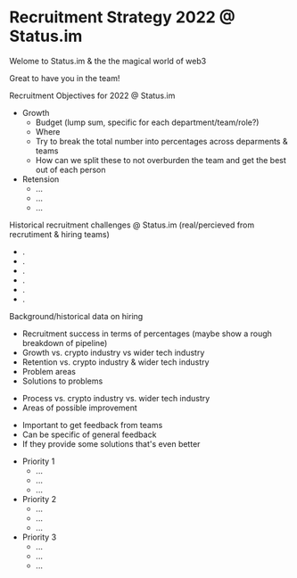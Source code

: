 [//]: <> (Title)

# Recruitment Strategy 2022 @ Status.im

[//]: <> (Intro)

Welome to Status.im & the the magical world of web3

Great to have you in the team! 

[//]: <> (Recruitment objectives for 2022)

Recruitment Objectives for 2022 @ Status.im
- Growth
  - Budget (lump sum, specific for each department/team/role?)
  - Where
  - Try to break the total number into percentages across deparments & teams
  - How can we split these to not overburden the team and get the best out of each person
- Retension
  - ...
  - ...
  - ...

[//]: <> (Recruitment challenges)

Historical recruitment challenges @ Status.im (real/percieved from recrutiment & hiring teams)
- .
- .
- .
- .
- .
- .

[//]: <> (Background/historical data)

Background/historical data on hiring
- Recruitment success in terms of percentages (maybe show a rough breakdown of pipeline)
- Growth vs. crypto industry vs wider tech industry 
- Retention vs. crypto industry & wider tech industry 
- Problem areas
- Solutions to problems

[//]: <> (Current recruitment processes)

- Process vs. crypto industry vs. wider tech industry
- Areas of possible improvement

[//]: <> (Feedback from hiring teams)

- Important to get feedback from teams
- Can be specific of general feedback
- If they provide some solutions that's even better

[//]: <> (Improvements Recruitment @ Status)

- Priority 1
  - ...
  - ...
  - ...   
- Priority 2
  - ...
  - ...
  - ...    
- Priority 3
  - ...
  - ...
  - ...    

[//]: <> (Extra???)
